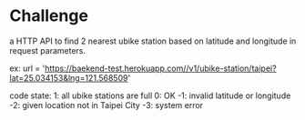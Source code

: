 # Challenge
a HTTP API to find 2 nearest ubike station based on latitude and longitude in request parameters.

ex: url = 'https://baekend-test.herokuapp.com//v1/ubike-station/taipei?lat=25.034153&lng=121.568509'

code state:
	1: all ubike stations are full
	0: OK
	-1: invalid latitude or longitude
	-2: given location not in Taipei City
	-3: system error
